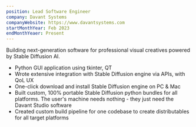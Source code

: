 ```yaml
---
position: Lead Software Engineer
company: Davant Systems
companyWebsite: https://www.davantsystems.com
startMonthYear: Feb 2023
endMonthYeaer: Present
---
```


Building next-generation software for professional visual creatives powered by Stable Diffusion AI.

- Python GUI application using tkinter, QT
- Wrote extensive integration with Stable Diffusion engine via APIs, with QoL UX
- One-click download and install Stable Diffusion engine on PC & Mac
- Built custom, 100% portable Stable Diffusion python bundles for all platforms. The user's machine needs nothing - they just need the Davant Studio software
- Created custom build pipeline for one codebase to create distributables for all target platforms